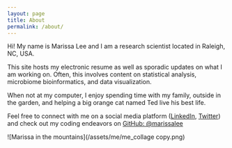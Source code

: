 ```yaml
---
layout: page
title: About
permalink: /about/
---
```


Hi! My name is Marissa Lee and I am a research scientist located in Raleigh, NC, USA.

This site hosts my electronic resume as well as sporadic updates on what I am working on. Often, this involves content on statistical analysis, microbiome bioinformatics, and data visualization.

When not at my computer, I enjoy spending time with my family, outside in the garden, and helping a big orange cat named Ted live his best life.

Feel free to connect with me on a social media platform ([LinkedIn](https://www.linkedin.com/in/marissa-ruth-lee/), [Twitter](https://twitter.com/marissaruthlee)) and check out my coding endeavors on [GitHub: @marissalee](https://github.com/marissalee)

![Marissa in the mountains](/assets/me/me_collage copy.png)
